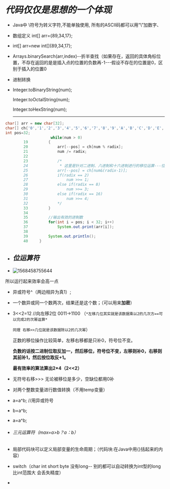#            *代码仅仅是思想的一个体现*

- Java中 \符号为转义字符,不能单独使用, 所有的ASCII码都可以用“\”加数字、

- 数组定义 int[] arr={89,34,17};

- int[] arr=new int[]{89,34,17};

- Arrays.binarySearch(arr,index)--折半查找（如果存在，返回的具体角标位置，不存在返回的是是插入点的位置的负数再-1---假设不存在的位置是0，区别于插入的位置0

- 进制转换

- Integer.toBinaryString(num);

  Integer.toOctalString(num);

  Integer.toHexString(num);

  ------------------------------------------------------

  

```java
char[] arr = new char[32];
char[] ch{'0','1','2','3','4','5','6','7','8','9','A','B','C','D','E','F'};
int pos=32;
    				while(num > 0)
        19         {
        20             arr[--pos] = ch[num % radix];
        21             num /= radix;
        22  
        23             /*
        24              * 这里是针对二进制、八进制和十六进制进行的移位运算---位运算符
        25             arr[--pos] = ch[num&(radix-1)];
        26             if(radix == 2)
        27                 num >>= 1;
        28             else if(radix == 8)
        29                 num >>= 3;
        30             else if(radix == 16)
        31                 num >>= 4;
        32             */
        33         }
        34  
        35         //输出有效的进制数
        36         for(int i = pos; i < 32; i++)
        37             System.out.print(arr[i]);
        38  
        39         System.out.println();
        40     }
```

- ## *位运算符*

- ![1568458755644](C:\Users\ASUS\AppData\Roaming\Typora\typora-user-images\1568458755644.png)

所以运行起来效率会高一点



- 异或符号^（两边相异为真1）;

- 一个数异或同一个数两次，结果还是这个数；（可以用来**加密**）

- 3<<2=12    //向左移2位  0011->1100   （`*左移几位其实就是该数据乘以2的几次方==可以完成2的次幂运算*`

  `同理 右移>>几位就是该数据除以2的几次幂`）

  正数的移位操作比较简单，左移右移都是只补0，符号位不变。

  **负数的话按二进制位取反加一，然后移位，符号位不变，左移则补0，右移则其前补1，然后按位取反+1。**

  **最有效率的算法算出2*4（2<<2）**

- 无符号右移>>>   无论被移位是多少，空缺位都用0补

- 对两个整数变量进行数值转换（不用temp变量）

- a=a^b;       //用异或符号

- b=a^b;

- a=a^b;

- ###### *三元运算符*（max=a>b？a：b）

- 局部代码块可以定义局部变量的生命周期；（代码块:在Java中用{}括起来的内容）

- switch（char int short byte  没有long-- 别的都可以自动转换为int型的long比int范围大  会丢失精度）

- 